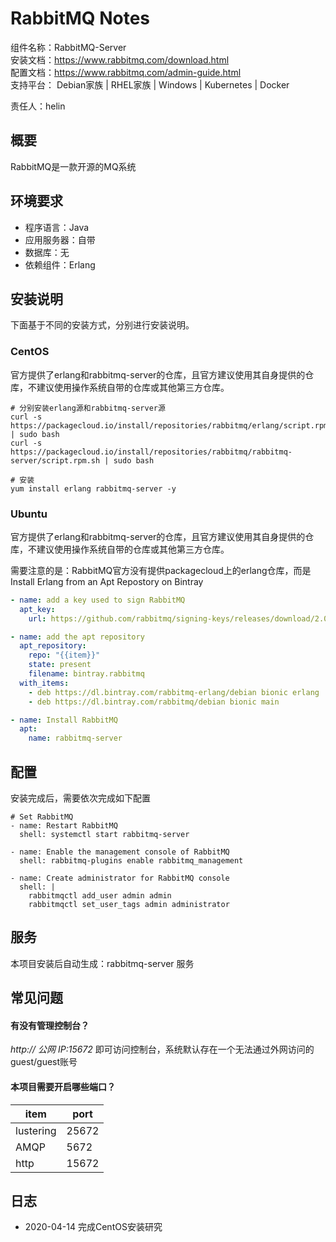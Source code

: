 # RabbitMQ Notes

组件名称：RabbitMQ-Server  
安装文档：https://www.rabbitmq.com/download.html  
配置文档：https://www.rabbitmq.com/admin-guide.html  
支持平台： Debian家族 | RHEL家族 | Windows | Kubernetes | Docker  

责任人：helin  


## 概要

RabbitMQ是一款开源的MQ系统

## 环境要求

* 程序语言：Java 
* 应用服务器：自带
* 数据库：无
* 依赖组件：Erlang

## 安装说明

下面基于不同的安装方式，分别进行安装说明。

### CentOS

官方提供了erlang和rabbitmq-server的仓库，且官方建议使用其自身提供的仓库，不建议使用操作系统自带的仓库或其他第三方仓库。

```shell
# 分别安装erlang源和rabbitmq-server源
curl -s https://packagecloud.io/install/repositories/rabbitmq/erlang/script.rpm.sh | sudo bash
curl -s https://packagecloud.io/install/repositories/rabbitmq/rabbitmq-server/script.rpm.sh | sudo bash

# 安装
yum install erlang rabbitmq-server -y
```

### Ubuntu

官方提供了erlang和rabbitmq-server的仓库，且官方建议使用其自身提供的仓库，不建议使用操作系统自带的仓库或其他第三方仓库。

需要注意的是：RabbitMQ官方没有提供packagecloud上的erlang仓库，而是 Install Erlang from an Apt Repostory on Bintray

```yaml
- name: add a key used to sign RabbitMQ
  apt_key:
    url: https://github.com/rabbitmq/signing-keys/releases/download/2.0/rabbitmq-release-signing-key.asc

- name: add the apt repository
  apt_repository:
    repo: "{{item}}"
    state: present
    filename: bintray.rabbitmq
  with_items:
    - deb https://dl.bintray.com/rabbitmq-erlang/debian bionic erlang
    - deb https://dl.bintray.com/rabbitmq/debian bionic main

- name: Install RabbitMQ
  apt:
    name: rabbitmq-server
```

## 配置

安装完成后，需要依次完成如下配置

```shell
# Set RabbitMQ
- name: Restart RabbitMQ
  shell: systemctl start rabbitmq-server

- name: Enable the management console of RabbitMQ
  shell: rabbitmq-plugins enable rabbitmq_management

- name: Create administrator for RabbitMQ console
  shell: |
    rabbitmqctl add_user admin admin
    rabbitmqctl set_user_tags admin administrator
```


## 服务

本项目安装后自动生成：rabbitmq-server 服务

## 常见问题

#### 有没有管理控制台？

*http:// 公网 IP:15672* 即可访问控制台，系统默认存在一个无法通过外网访问的guest/guest账号

#### 本项目需要开启哪些端口？

| item      | port  |
| --------- | ----- |
| lustering | 25672 |
| AMQP      | 5672  |
| http      | 15672 |

## 日志

* 2020-04-14 完成CentOS安装研究